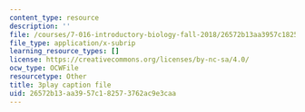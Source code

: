 ```yaml
---
content_type: resource
description: ''
file: /courses/7-016-introductory-biology-fall-2018/26572b13aa3957c182573762ac9e3caa_Chv8dlBVXpw.srt
file_type: application/x-subrip
learning_resource_types: []
license: https://creativecommons.org/licenses/by-nc-sa/4.0/
ocw_type: OCWFile
resourcetype: Other
title: 3play caption file
uid: 26572b13-aa39-57c1-8257-3762ac9e3caa
---
```

